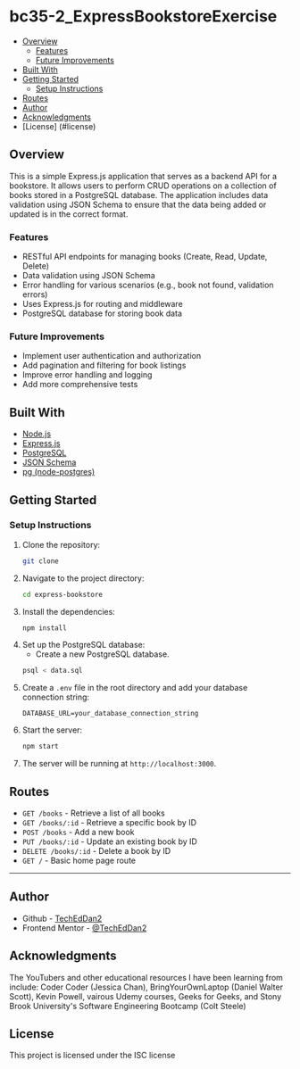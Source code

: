 # bc35-2_ExpressBookstoreExercise

- [Overview](#overview)
  - [Features](#features)
  - [Future Improvements](#future-improvements)
- [Built With](#built-with)
- [Getting Started](#getting-started)
  - [Setup Instructions](#setup-instructions)
- [Routes](#routes)
- [Author](#author)
- [Acknowledgments](#acknowledgments)
- [License] (#license)

## Overview
This is a simple Express.js application that serves as a backend API for a bookstore. It allows users to perform CRUD operations on a collection of books stored in a PostgreSQL database. The application includes data validation using JSON Schema to ensure that the data being added or updated is in the correct format.

### Features
- RESTful API endpoints for managing books (Create, Read, Update, Delete)
- Data validation using JSON Schema
- Error handling for various scenarios (e.g., book not found, validation errors)
- Uses Express.js for routing and middleware
- PostgreSQL database for storing book data

### Future Improvements
- Implement user authentication and authorization
- Add pagination and filtering for book listings
- Improve error handling and logging
- Add more comprehensive tests

## Built With
- [Node.js](https://nodejs.org/)
- [Express.js](https://expressjs.com/)
- [PostgreSQL](https://www.postgresql.org/)
- [JSON Schema](https://json-schema.org/)
- [pg (node-postgres)](https://node-postgres.com/)

## Getting Started
### Setup Instructions
1. Clone the repository:
   ```bash
   git clone        
2. Navigate to the project directory:
   ```bash
   cd express-bookstore
   ```
3. Install the dependencies:
   ```bash
   npm install
   ```
4. Set up the PostgreSQL database:
   - Create a new PostgreSQL database.
   ```bash
   psql < data.sql  

   ```
5. Create a `.env` file in the root directory and add your database connection string:
   ```env
   DATABASE_URL=your_database_connection_string
   ```
6. Start the server:
   ```bash
   npm start
   ```
7. The server will be running at `http://localhost:3000`.

## Routes
- `GET /books` - Retrieve a list of all books
- `GET /books/:id` - Retrieve a specific book by ID
- `POST /books` - Add a new book
- `PUT /books/:id` - Update an existing book by ID
- `DELETE /books/:id` - Delete a book by ID
- `GET /` - Basic home page route


---

## Author
- Github - [TechEdDan2](https://github.com/TechEdDan2)
- Frontend Mentor - [@TechEdDan2](https://www.frontendmentor.io/profile/TechEdDan2)

## Acknowledgments
The YouTubers and other educational resources I have been learning from include: Coder Coder (Jessica Chan), BringYourOwnLaptop (Daniel Walter Scott), Kevin Powell, vairous Udemy courses, Geeks for Geeks, and Stony Brook University's Software Engineering Bootcamp (Colt Steele) 

## License
This project is licensed under the ISC license